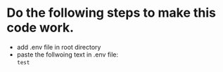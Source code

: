 # Do the following steps to make this code work.

- add .env file in root directory
- paste the follwoing text in .env file: \
``test``